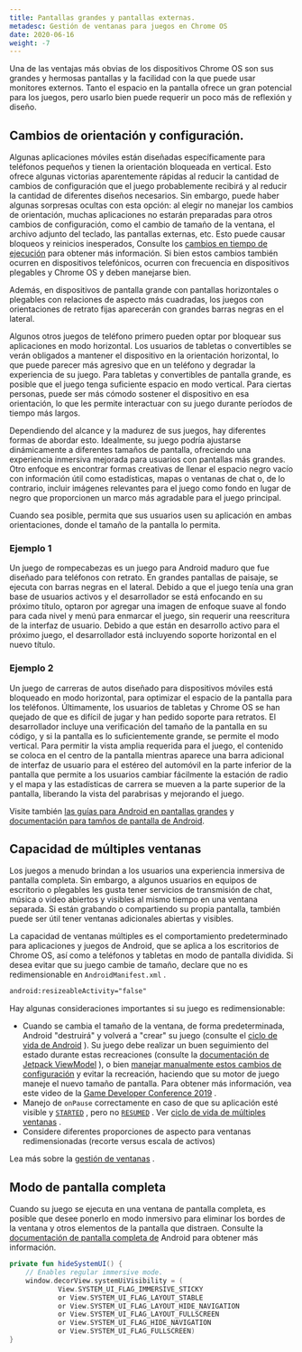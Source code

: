 ```yaml
---
title: Pantallas grandes y pantallas externas.
metadesc: Gestión de ventanas para juegos en Chrome OS
date: 2020-06-16
weight: -7
---
```


Una de las ventajas más obvias de los dispositivos Chrome OS son sus grandes y hermosas pantallas y la facilidad con la que puede usar monitores externos. Tanto el espacio en la pantalla ofrece un gran potencial para los juegos, pero usarlo bien puede requerir un poco más de reflexión y diseño.

## Cambios de orientación y configuración.

Algunas aplicaciones móviles están diseñadas específicamente para teléfonos pequeños y tienen la orientación bloqueada en vertical. Esto ofrece algunas victorias aparentemente rápidas al reducir la cantidad de cambios de configuración que el juego probablemente recibirá y al reducir la cantidad de diferentes diseños necesarios. Sin embargo, puede haber algunas sorpresas ocultas con esta opción: al elegir no manejar los cambios de orientación, muchas aplicaciones no estarán preparadas para otros cambios de configuración, como el cambio de tamaño de la ventana, el archivo adjunto del teclado, las pantallas externas, etc. Esto puede causar bloqueos y reinicios inesperados, Consulte los [cambios en tiempo de ejecución](https://developer.android.com/guide/topics/resources/runtime-changes?hl={{locale.code}}) para obtener más información. Si bien estos cambios también ocurren en dispositivos telefónicos, ocurren con frecuencia en dispositivos plegables y Chrome OS y deben manejarse bien.

Además, en dispositivos de pantalla grande con pantallas horizontales o plegables con relaciones de aspecto más cuadradas, los juegos con orientaciones de retrato fijas aparecerán con grandes barras negras en el lateral.

Algunos otros juegos de teléfono primero pueden optar por bloquear sus aplicaciones en modo horizontal. Los usuarios de tabletas o convertibles se verán obligados a mantener el dispositivo en la orientación horizontal, lo que puede parecer más agresivo que en un teléfono y degradar la experiencia de su juego. Para tabletas y convertibles de pantalla grande, es posible que el juego tenga suficiente espacio en modo vertical. Para ciertas personas, puede ser más cómodo sostener el dispositivo en esa orientación, lo que les permite interactuar con su juego durante períodos de tiempo más largos.

Dependiendo del alcance y la madurez de sus juegos, hay diferentes formas de abordar esto. Idealmente, su juego podría ajustarse dinámicamente a diferentes tamaños de pantalla, ofreciendo una experiencia inmersiva mejorada para usuarios con pantallas más grandes. Otro enfoque es encontrar formas creativas de llenar el espacio negro vacío con información útil como estadísticas, mapas o ventanas de chat o, de lo contrario, incluir imágenes relevantes para el juego como fondo en lugar de negro que proporcionen un marco más agradable para el juego principal.

Cuando sea posible, permita que sus usuarios usen su aplicación en ambas orientaciones, donde el tamaño de la pantalla lo permita.

### Ejemplo 1

Un juego de rompecabezas es un juego para Android maduro que fue diseñado para teléfonos con retrato. En grandes pantallas de paisaje, se ejecuta con barras negras en el lateral. Debido a que el juego tenía una gran base de usuarios activos y el desarrollador se está enfocando en su próximo título, optaron por agregar una imagen de enfoque suave al fondo para cada nivel y menú para enmarcar el juego, sin requerir una reescritura de la interfaz de usuario. Debido a que están en desarrollo activo para el próximo juego, el desarrollador está incluyendo soporte horizontal en el nuevo título.

### Ejemplo 2

Un juego de carreras de autos diseñado para dispositivos móviles está bloqueado en modo horizontal, para optimizar el espacio de la pantalla para los teléfonos. Últimamente, los usuarios de tabletas y Chrome OS se han quejado de que es difícil de jugar y han pedido soporte para retratos. El desarrollador incluye una verificación del tamaño de la pantalla en su código, y si la pantalla es lo suficientemente grande, se permite el modo vertical. Para permitir la vista amplia requerida para el juego, el contenido se coloca en el centro de la pantalla mientras aparece una barra adicional de interfaz de usuario para el estéreo del automóvil en la parte inferior de la pantalla que permite a los usuarios cambiar fácilmente la estación de radio y el mapa y las estadísticas de carrera se mueven a la parte superior de la pantalla, liberando la vista del parabrisas y mejorando el juego.

Visite también [las guías para Android en pantallas grandes](/{{locale.code}}/android/design) y [documentación para tamños de pantalla de Android](https://developer.android.com/training/multiscreen/screensizes).

## Capacidad de múltiples ventanas

Los juegos a menudo brindan a los usuarios una experiencia inmersiva de pantalla completa. Sin embargo, a algunos usuarios en equipos de escritorio o plegables les gusta tener servicios de transmisión de chat, música o video abiertos y visibles al mismo tiempo en una ventana separada. Si están grabando o compartiendo su propia pantalla, también puede ser útil tener ventanas adicionales abiertas y visibles.

La capacidad de ventanas múltiples es el comportamiento predeterminado para aplicaciones y juegos de Android, que se aplica a los escritorios de Chrome OS, así como a teléfonos y tabletas en modo de pantalla dividida. Si desea evitar que su juego cambie de tamaño, declare que no es redimensionable en `AndroidManifest.xml` .

```xml
android:resizeableActivity="false"
```

Hay algunas consideraciones importantes si su juego es redimensionable:

- Cuando se cambia el tamaño de la ventana, de forma predeterminada, Android "destruirá" y volverá a "crear" su juego (consulte el [ciclo de vida de Android](https://developer.android.com/guide/components/activities/activity-lifecycle) ). Su juego debe realizar un buen seguimiento del estado durante estas recreaciones (consulte la [documentación de Jetpack ViewModel](https://developer.android.com/topic/libraries/architecture/viewmodel) ), o bien [manejar manualmente estos cambios de configuración](https://developer.android.com/guide/topics/resources/runtime-changes) y evitar la recreación, haciendo que su motor de juego maneje el nuevo tamaño de pantalla. Para obtener más información, vea este video de la [Game Developer Conference 2019](https://www.youtube.com/watch?time_continue=2515&v=AbZ40kPqht4) .
- Manejo de `onPause` correctamente en caso de que su aplicación esté visible y [`STARTED`](https://developer.android.com/reference/androidx/lifecycle/Lifecycle.State) , pero no [`RESUMED`](https://developer.android.com/reference/androidx/lifecycle/Lifecycle.State) . Ver [ciclo de vida de múltiples ventanas](https://developer.android.com/guide/topics/ui/multi-window#lifecycle) .
- Considere diferentes proporciones de aspecto para ventanas redimensionadas (recorte versus escala de activos)

Lea más sobre la [gestión de ventanas](/{{locale.code}}/android/window-management) .

## Modo de pantalla completa

Cuando su juego se ejecuta en una ventana de pantalla completa, es posible que desee ponerlo en modo inmersivo para eliminar los bordes de la ventana y otros elementos de la pantalla que distraen. Consulte la [documentación de pantalla completa de](https://developer.android.com/training/system-ui/immersive) Android para obtener más información.

```kotlin
private fun hideSystemUI() {
    // Enables regular immersive mode.
    window.decorView.systemUiVisibility = (
            View.SYSTEM_UI_FLAG_IMMERSIVE_STICKY
            or View.SYSTEM_UI_FLAG_LAYOUT_STABLE
            or View.SYSTEM_UI_FLAG_LAYOUT_HIDE_NAVIGATION
            or View.SYSTEM_UI_FLAG_LAYOUT_FULLSCREEN
            or View.SYSTEM_UI_FLAG_HIDE_NAVIGATION
            or View.SYSTEM_UI_FLAG_FULLSCREEN)
}
```
